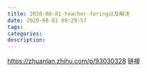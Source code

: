 ```yaml
---
title: 2020-08-01-teacher-foring以及解决
date: 2020-08-01 09:29:57
tags:
categories:
description: 
---
```


https://zhuanlan.zhihu.com/p/93030328 链接